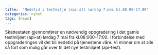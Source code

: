 ```yaml
---
title:  "Nedetid i testmiljø (api-at) lørdag 7.mai kl.08.00-17.00"
categories: nyhet
tags: [news]
---
```


Skatteetaten gjennomfører en nødvendig oppgradering i det gamle testmiljøet (api-at) lørdag 7 mai fra kl.08:000-17:00. I forbindelse med oppgraderingen vil det bli nedetid på tjenestene våre. Vi minner om at alle så fort som mulig går over til det nye testmiljøet (api-test). 
